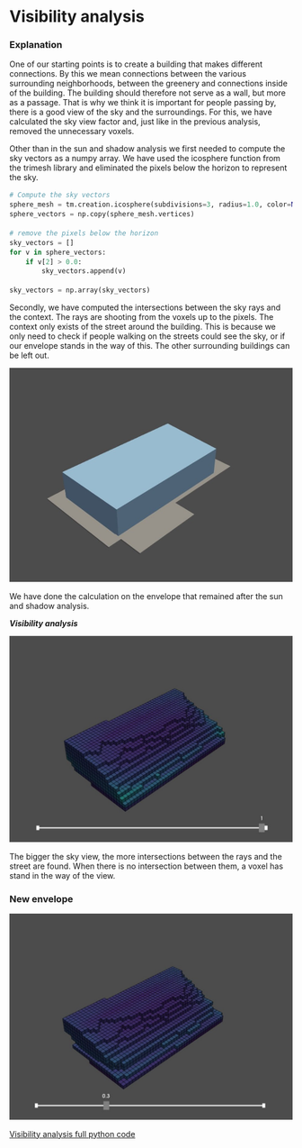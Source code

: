 # Visibility analysis 
### Explanation
One of our starting points is to create a building that makes different connections. By this we mean connections between the various surrounding neighborhoods, between the greenery and connections inside of the building. The building should therefore not serve as a wall, but more as a passage. That is why we think it is important for people passing by, there is a good view of the sky and the surroundings. 
For this, we have calculated the sky view factor and, just like in the previous analysis, removed the unnecessary voxels.

Other than in the sun and shadow analysis we first needed to compute the sky vectors as a numpy array. We have used the icosphere function from the trimesh library and eliminated the pixels below the horizon to represent the sky. 

``` python
# Compute the sky vectors
sphere_mesh = tm.creation.icosphere(subdivisions=3, radius=1.0, color=None)
sphere_vectors = np.copy(sphere_mesh.vertices)

# remove the pixels below the horizon
sky_vectors = []
for v in sphere_vectors:
    if v[2] > 0.0:
        sky_vectors.append(v)

sky_vectors = np.array(sky_vectors)

```
Secondly, we have computed the intersections between the sky rays and the context. The rays are shooting from the voxels up to the pixels. The context only exists of the street around the building. This is because we only need to check if people walking on the streets could see the sky, or if our envelope stands in the way of this. The other surrounding buildings can be left out.

![Title](../../../img/street.png)

We have done the calculation on the envelope that remained after the sun and shadow analysis. 

***Visibility analysis***

![title](../../../img/svf1.jpg)

The bigger the sky view, the more intersections between the rays and the street are found. When there is no intersection between them, a voxel has stand in the way of the view.

### New envelope

![title](../../../img/svf2.jpg)

[Visibility analysis full python code](/notebooks/visibility/)